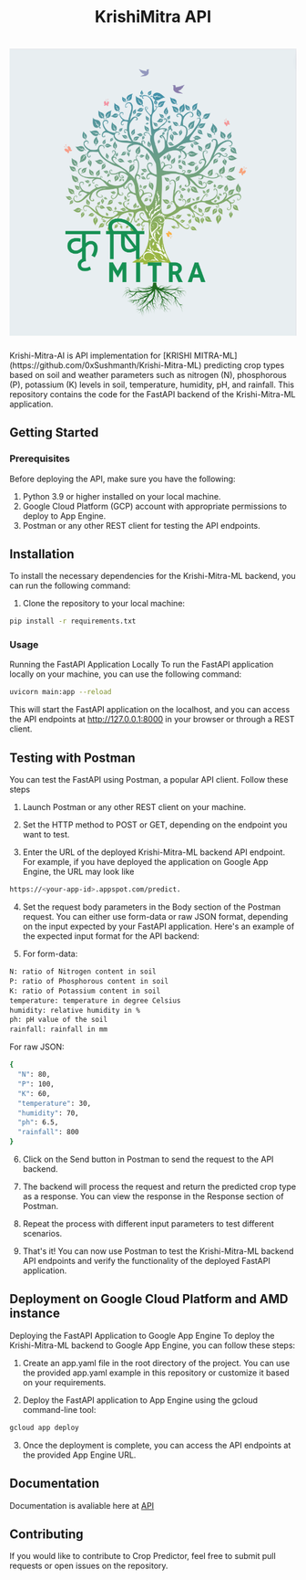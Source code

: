 <h1 align="center">  KrishiMitra API</h1>
<h1 align="center"><img src = "https://github.com/0xSushmanth/Krishi-Mitra-API/blob/master/Krishi%20Mitra.png"></h1>
Krishi-Mitra-AI is API implementation for [KRISHI MITRA-ML](https://github.com/0xSushmanth/Krishi-Mitra-ML) predicting crop types based on soil and weather parameters such as nitrogen (N), phosphorous (P), potassium (K) levels in soil, temperature, humidity, pH, and rainfall.
This repository contains the code for the FastAPI backend of the Krishi-Mitra-ML application.

## Getting Started

### Prerequisites
Before deploying the API, make sure you have the following:

1. Python 3.9 or higher installed on your local machine.
2. Google Cloud Platform (GCP) account with appropriate permissions to deploy to App Engine.
3. Postman or any other REST client for testing the API endpoints.


## Installation
To install the necessary dependencies for the Krishi-Mitra-ML backend, you can run the following command:

1. Clone the repository to your local machine:
```sh
pip install -r requirements.txt
``` 

### Usage
Running the FastAPI Application Locally
To run the FastAPI application locally on your machine, you can use the following command:

```sh
uvicorn main:app --reload
```

This will start the FastAPI application on the localhost,
and you can access the API endpoints at http://127.0.0.1:8000 in your browser or through a REST client.

## Testing with Postman

You can test the FastAPI using Postman, a popular API client. Follow these steps

1. Launch Postman or any other REST client on your machine.

2. Set the HTTP method to POST or GET, depending on the endpoint you want to test.

3. Enter the URL of the deployed Krishi-Mitra-ML backend API endpoint. For example, if you have deployed the application on Google App Engine, the URL may look like 
```sh
https://<your-app-id>.appspot.com/predict.
```
4. Set the request body parameters in the Body section of the Postman request. You can either use form-data or raw JSON format, depending on the input expected by your FastAPI application. 
Here's an example of the expected input format for the API backend:

5. For form-data:
```sh
N: ratio of Nitrogen content in soil
P: ratio of Phosphorous content in soil
K: ratio of Potassium content in soil
temperature: temperature in degree Celsius
humidity: relative humidity in %
ph: pH value of the soil
rainfall: rainfall in mm
```
For raw JSON:
```sh
{
  "N": 80,
  "P": 100,
  "K": 60,
  "temperature": 30,
  "humidity": 70,
  "ph": 6.5,
  "rainfall": 800
}
```
6. Click on the Send button in Postman to send the request to the API backend.

7. The backend will process the request and return the predicted crop type as a response. You can view the response in the Response section of Postman.

8. Repeat the process with different input parameters to test different scenarios.

9. That's it! You can now use Postman to test the Krishi-Mitra-ML backend API endpoints and verify the functionality of the deployed FastAPI application.


## Deployment on Google Cloud Platform and AMD instance
Deploying the FastAPI Application to Google App Engine
To deploy the Krishi-Mitra-ML backend to Google App Engine, you can follow these steps:

1. Create an app.yaml file in the root directory of the project. You can use the provided app.yaml example in this repository or customize it based on your requirements.

2. Deploy the FastAPI application to App Engine using the gcloud command-line tool:
```sh
gcloud app deploy 
```
3. Once the deployment is complete, you can access the API endpoints at the provided App Engine URL.

## Documentation
Documentation is avaliable here at [API](https://krishimitra-0102.ue.r.appspot.com/docs)

## Contributing

If you would like to contribute to Crop Predictor, feel free to submit pull requests or open issues on the repository.
